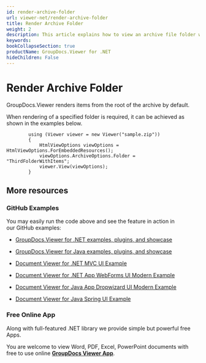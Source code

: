 ```yaml
---
id: render-archive-folder
url: viewer-net/render-archive-folder
title: Render Archive Folder
weight: 2
description: This article explains how to view an archive file folder with GroupDocs.Viewer within your .NET applications.
keywords: 
bookCollapseSection: true
productName: GroupDocs.Viewer for .NET
hideChildren: False
---
```


# Render Archive Folder

GroupDocs.Viewer renders items from the root of the archive by default.

When rendering of a specified folder is required, it can be achieved as shown in the examples below.

            using (Viewer viewer = new Viewer("sample.zip"))
            {              
                HtmlViewOptions viewOptions = HtmlViewOptions.ForEmbeddedResources();
                viewOptions.ArchiveOptions.Folder = "ThirdFolderWithItems";
                viewer.View(viewOptions);
            }

## More resources

### GitHub Examples

You may easily run the code above and see the feature in action in our GitHub examples:

*   [GroupDocs.Viewer for .NET examples, plugins, and showcase](https://github.com/groupdocs-viewer/GroupDocs.Viewer-for-.NET)
    
*   [GroupDocs.Viewer for Java examples, plugins, and showcase](https://github.com/groupdocs-viewer/GroupDocs.Viewer-for-Java)
    
*   [Document Viewer for .NET MVC UI Example](https://github.com/groupdocs-viewer/GroupDocs.Viewer-for-.NET-MVC) 
    
*   [Document Viewer for .NET App WebForms UI Modern Example](https://github.com/groupdocs-viewer/GroupDocs.Viewer-for-.NET-WebForms)
    
*   [Document Viewer for Java App Dropwizard UI Modern Example](https://github.com/groupdocs-viewer/GroupDocs.Viewer-for-Java-Dropwizard)
    
*   [Document Viewer for Java Spring UI Example](https://github.com/groupdocs-viewer/GroupDocs.Viewer-for-Java-Spring)
    

### Free Online App

Along with full-featured .NET library we provide simple but powerful free Apps.

You are welcome to view Word, PDF, Excel, PowerPoint documents with free to use online **[GroupDocs Viewer App](https://products.groupdocs.app/viewer)**.
